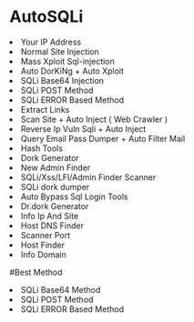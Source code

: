# AutoSQLi

<li>Your IP Address</li>

<li>Normal Site Injection</li>

<li>Mass Xploit Sql-injection</li>

<li>Auto DorKiNg + Auto Xploit</li>

<li>SQLi Base64 Injection</li>

<li>SQLi POST Method</li>

<li>SQLi ERROR Based Method</li>

<li>Extract Links</li>

<li>Scan Site + Auto Inject ( Web Crawler )</li>

<li>Reverse Ip Vuln Sqli + Auto Inject</li>

<li>Query Email Pass Dumper + Auto Filter Mail</li>

<li>Hash Tools</li>

<li>Dork Generator</li>

<li>New Admin Finder</li>

<li>SQLi/Xss/LFI/Admin Finder Scanner</li>

<li>SQLi dork dumper</li>

<li>Auto Bypass Sql Login Tools</li>

<li>Dr.dork Generator</li>

<li>Info Ip And Site</li>

<li>Host DNS Finder</li>

<li>Scanner Port</li>

<li>Host Finder</li>

<li>Info Domain</li>


#Best Method

<li>SQLi Base64 Method</li>

<li>SQLi POST Method</li>

<li>SQLi ERROR Based Method</li>
